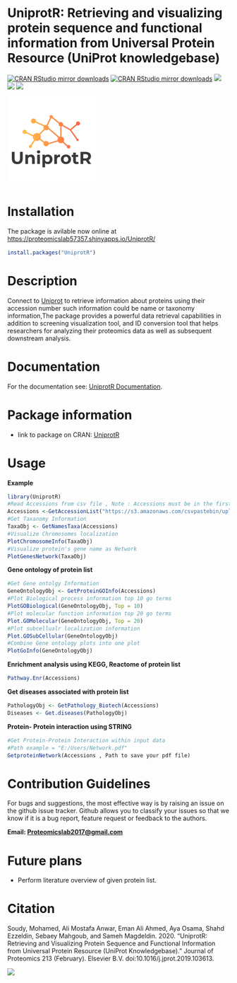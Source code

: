 # UniprotR: Retrieving and visualizing protein sequence and functional information from Universal Protein Resource (UniProt knowledgebase)

[![CRAN RStudio mirror downloads](https://cranlogs.r-pkg.org/badges/grand-total/UniprotR?color=blue)](https://CRAN.R-project.org/package=UniprotR) 
[![CRAN RStudio mirror downloads](https://cranlogs.r-pkg.org/badges/UniprotR)](https://CRAN.R-project.org/package=UniprotR) 
[![](https://www.r-pkg.org/badges/version/UniprotR?color=green)](https://CRAN.R-project.org/package=UniprotR) 
[![](https://img.shields.io/badge/doi-https%3A%2F%2Fdoi.org%2F10.1016%2Fj.jprot.2019.103613-red)](https://doi.org/10.1016/j.jprot.2019.103613)
[![](https://badgen.net/badge/Citations/9/:color?icon=github)](https://doi.org/10.1016/j.jprot.2019.103613)



![](https://raw.githubusercontent.com/MohmedSoudy/datasharing/master/UniprotRLogo.png)

# Installation
The package is avilable now online at https://proteomicslab57357.shinyapps.io/UniprotR/

```R
install.packages("UniprotR")
```

# Description

Connect to [Uniprot](https://www.uniprot.org/) to retrieve information about proteins using their accession 
number such information could be name or taxonomy information,The package provides a powerful data retrieval capabilities in addition to screening visualization tool, and ID conversion tool that helps researchers for analyzing their proteomics data as well as subsequent downstream analysis.

# Documentation

For the documentation see: [UniprotR Documentation](https://cran.r-project.org/web/packages/UniprotR/UniprotR.pdf).

# Package information

- link to package on CRAN: [UniprotR](https://cran.r-project.org/package=UniprotR)


# Usage

**Example**

```R
library(UniprotR) 
#Read Accessions from csv file , Note : Accessions must be in the first column. 
Accessions <-GetAccessionList("https://s3.amazonaws.com/csvpastebin/uploads/9571fa356c67a0c7c95e8431799a051a/Accessions.csv") 
#Get Taxanomy Information 
TaxaObj <- GetNamesTaxa(Accessions) 
#Visualize Chromosomes localization
PlotChromosomeInfo(TaxaObj)
#Visualize protein's gene name as Network 
PlotGenesNetwork(TaxaObj)
```

**Gene ontology of protein list**
```R
#Get Gene ontolgy Information 
GeneOntologyObj <- GetProteinGOInfo(Accessions) 
#Plot Biological process information top 10 go terms  
PlotGOBiological(GeneOntologyObj, Top = 10) 
#Plot molecular function information top 20 go terms
Plot.GOMolecular(GeneOntologyObj, Top = 20)
#Plot subcellualr localization information 
Plot.GOSubCellular(GeneOntologyObj) 
#Combine Gene ontology plots into one plot 
PlotGoInfo(GeneOntologyObj)
```

**Enrichment analysis using KEGG, Reactome of protein list**
```R
Pathway.Enr(Accessions)
```

**Get diseases associated with protein list**
```R
PathologyObj <- GetPathology_Biotech(Accessions)
Diseases <- Get.diseases(PathologyObj)
```

**Protein- Protein interaction using STRING**
```R
#Get Protein-Protein Interaction within input data 
#Path example = "E:/Users/Network.pdf"
GetproteinNetwork(Accessions , Path to save your pdf file) 
```
# Contribution Guidelines

For bugs and suggestions, the most effective way is by raising an issue on the github issue tracker. Github allows you to classify your issues so that we know if it is a bug report, feature request or feedback to the authors.

**Email: Proteomicslab2017@gmail.com**

# Future plans

- Perform literature overview  of given protein list.
# Citation

Soudy, Mohamed, Ali Mostafa Anwar, Eman Ali Ahmed, Aya Osama, Shahd Ezzeldin, Sebaey Mahgoub, and Sameh Magdeldin. 2020. “UniprotR: Retrieving and Visualizing Protein Sequence and Functional Information from Universal Protein Resource (UniProt Knowledgebase).” Journal of Proteomics 213 (February). Elsevier B.V. doi:10.1016/j.jprot.2019.103613.


![](https://github.com/Proteomicslab57357/UniprotR/blob/master/logos/CCHF_57357.png)

